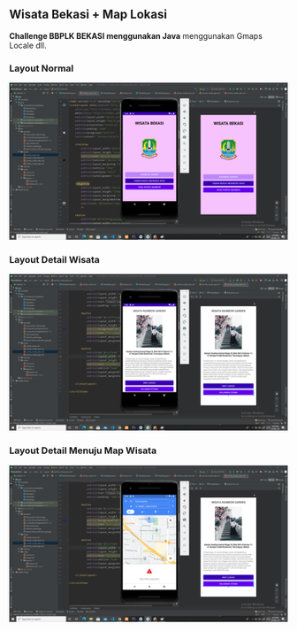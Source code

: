 ## Wisata Bekasi + Map Lokasi 

**Challenge BBPLK BEKASI menggunakan Java**
menggunakan Gmaps Locale dll.

### Layout Normal 
![Screenshot](https://github.com/disebud/WisataBekasi/blob/master/ss/1_home.png?raw=true)

### Layout Detail Wisata
![Screenshot](https://github.com/disebud/WisataBekasi/blob/master/ss/2_detail.png?raw=true)

### Layout Detail Menuju Map Wisata
![Screenshot](https://github.com/disebud/WisataBekasi/blob/master/ss/3_map_lokasi.png?raw=true)

